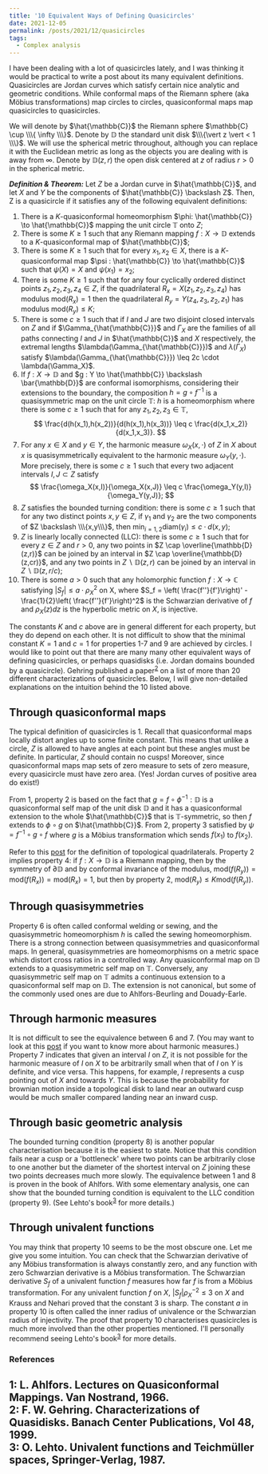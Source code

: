 ```yaml
---
title: '10 Equivalent Ways of Defining Quasicircles'
date: 2021-12-05
permalink: /posts/2021/12/quasicircles
tags:
  - Complex analysis
---
```


I have been dealing with a lot of quasicircles lately, and I was thinking it would be practical to write a post about its many equivalent definitions. Quasicircles are Jordan curves which satisfy certain nice analytic and geometric conditions. While conformal maps of the Riemann sphere (aka Möbius transformations) map circles to circles, quasiconformal maps map quasicircles to quasicircles.

We will denote by $\hat{\mathbb{C}}$ the Riemann sphere $\mathbb{C} \cup \\\{ \infty \\\}$. Denote by $\mathbb{D}$ the standard unit disk $\\\{\vert z \vert < 1 \\\}$. We will use the spherical metric throughout, although you can replace it with the Euclidean metric as long as the objects you are dealing with is away from $\infty$. Denote by $\mathbb{D}(z,r)$ the open disk centered at $z$ of radius $r>0$ in the spherical metric.

**_Definition & Theorem:_** Let $Z$ be a Jordan curve in $\hat{\mathbb{C}}$, and let $X$ and $Y$ be the components of $\hat{\mathbb{C}} \backslash Z$. Then, Z is a quasicircle if it satisfies any of the following equivalent definitions:
1. There is a $K$-quasiconformal homeomorphism $\phi: \hat{\mathbb{C}} \to \hat{\mathbb{C}}$ mapping the unit circle $\mathbb{T}$ onto $Z$;
2. There is some $K\geq 1$ such that any Riemann mapping $f: X \to \mathbb{D}$ extends to a $K$-quasiconformal map of $\hat{\mathbb{C}}$;
3. There is some $K\geq 1$ such that for every $x_1, x_2 \in X$, there is a $K$-quasiconformal map $\psi : \hat{\mathbb{C}} \to \hat{\mathbb{C}}$ such that $\psi(X)=X$ and $\psi(x_1)=x_2$;
4. There is some $K\geq 1$ such that for any four cyclically ordered distinct points $z_1, z_2, z_3, z_4 \in Z$, if the quadrilateral $R_x = X(z_1,z_2,z_3,z_4)$ has modulus $\text{mod}(R_x) = 1$ then the quadrilateral $R_y = Y(z_4,z_3,z_2,z_1)$ has modulus $\text{mod}(R_y) \leq K$;
5. There is some $c\geq 1$ such that if $I$ and $J$ are two disjoint closed intervals on $Z$ and if $\Gamma_{\hat{\mathbb{C}}}$ and $\Gamma_{X}$ are the families of all paths connecting $I$ and $J$ in $\hat{\mathbb{C}}$ and $X$ respectively, the extremal lengths $\lambda(\Gamma_{\hat{\mathbb{C}}})$ and $\lambda(\Gamma_X)$ satisfy $\lambda(\Gamma_{\hat{\mathbb{C}}}) \leq 2c \cdot \lambda(\Gamma_X)$.
6. If $f : X \to \mathbb{D}$ and $g : Y \to \hat{\mathbb{C}} \backslash \bar{\mathbb{D}}$ are conformal isomorphisms, considering their extensions to the boundary, the composition $h = g \circ f^{-1}$ is a quasisymmetric map on the unit circle $\mathbb{T}$: $h$ is a homeomorphism where there is some $c\geq 1$ such that for any $z_1,z_2,z_3 \in \mathbb{T}$,
$$
\frac{d(h(x_1),h(x_2))}{d(h(x_1),h(x_3))} \leq c \frac{d(x_1,x_2)}{d(x_1,x_3)}.
$$
7. For any $x \in X$ and $y \in Y$, the harmonic measure $\omega_X(x, \cdot)$ of $Z$ in $X$ about $x$ is quasisymmetrically equivalent to the harmonic measure $\omega_Y(y, \cdot)$. More precisely, there is some $c\geq 1$ such that every two adjacent intervals $I, J \subset Z$ satisfy
$$
\frac{\omega_X(x,I)}{\omega_X(x,J)} \leq c \frac{\omega_Y(y,I)}{\omega_Y(y,J)};
$$
8. $Z$ satisfies the bounded turning condition: there is some $c \geq 1$ such that for any two distinct points $x,y \in Z$, if $\gamma_1$ and $\gamma_2$ are the two components of $Z \backslash \\\{x,y\\\}$, then $\min_{i=1,2} \text{diam}(\gamma_i) \leq c \cdot d(x,y)$;
9. $Z$ is linearly locally connected (LLC): there is some $c \geq 1$ such that for every $z \in Z$ and $r>0$, any two points in $Z \cap \overline{\mathbb{D}(z,r)}$ can be joined by an interval in $Z \cap \overline{\mathbb{D}(z,cr)}$, and any two points in $Z \backslash \mathbb{D}(z,r)$ can be joined by an interval in $Z \backslash \mathbb{D}(z,r/c)$;
10. There is some $a>0$ such that any holomorphic function $f: X \to \mathbb{C}$ satisfying $\vert S_f \vert \leq a \cdot \rho_X^2$ on X, where $S_f = \left( \frac{f''}{f'}\right)' - \frac{1}{2}\left( \frac{f''}{f'}\right)^2$ is the Schwarzian derivative of $f$ and $\rho_X(z) dz$ is the hyperbolic metric on $X$, is injective.

The constants $K$ and $c$ above are in general different for each property, but they do depend on each other. It is not difficult to show that the minimal constant $K=1$ and $c=1$ for properties 1-7 and 9 are achieved by circles. I would like to point out that there are many many other equivalent ways of defining quasicircles, or perhaps quasidisks (i.e. Jordan domains bounded by a quasicircle). Gehring published a paper<sup>[2](#fn2)</sup> on a list of more than 20 different characterizations of quasicircles. Below, I will give non-detailed explanations on the intuition behind the 10 listed above.

## Through quasiconformal maps
The typical definition of quasicircles is 1. Recall that quasiconformal maps locally distort angles up to some finite constant. This means that unlike a circle, $Z$ is allowed to have angles at each point but these angles must be definite. In particular, $Z$ should contain no cusps! Moreover, since quasiconformal maps map sets of zero measure to sets of zero measure, every quasicircle must have zero area. (Yes! Jordan curves of positive area do exist!)

From 1, property 2 is based on the fact that $g = f \circ \phi^{-1}: \mathbb{D}$ is a quasiconformal self map of the unit disk $\mathbb{D}$ and it has a quasiconformal extension to the whole $\hat{\mathbb{C}}$ that is $\mathbb{T}$-symmetric, so then $f$ extends to $\phi \circ g$ on $\hat{\mathbb{C}}$. From 2, property 3 satisfied by $\psi=f^{-1}\circ g\circ f$ where $g$ is a Möbius transformation which sends $f(x_1)$ to $f(x_2)$.

Refer to this [post](/posts/2020/09/extremal-length) for the definition of topological quadrilaterals. Property 2 implies property 4: if $f: X \to \mathbb{D}$ is a Riemann mapping, then by the symmetry of $\partial \mathbb{D}$ and by conformal invariance of the modulus, $\text{mod}(f(R_y)) = \text{mod}(f(R_x)) = \text{mod}(R_x) = 1$, but then by property 2, $\text{mod}(R_y) \leq K \text{mod}(f(R_y))$.

## Through quasisymmetries
Property 6 is often called conformal welding or sewing, and the quasisymmetric homeomorphism $h$ is called the sewing homeomorphism. There is a strong connection between quasisymmetries and quasiconformal maps. In general, quasisymmetries are homeomorphisms on a metric space which distort cross ratios in a controlled way. Any quasiconformal map on $\mathbb{D}$ extends to a quasisymmetric self map on $\mathbb{T}$. Conversely, any quasisymmetric self map on $\mathbb{T}$ admits a continuous extension to a quasiconformal self map on $\mathbb{D}$. The extension is not canonical, but some of the commonly used ones are due to Ahlfors-Beurling and Douady-Earle.

## Through harmonic measures
It is not difficult to see the equivalence between 6 and 7. (You may want to look at this [post](/posts/2021/08/dirichlet-problem/) if you want to know more about harmonic measures.) Property 7 indicates that given an interval $I$ on $Z$, it is not possible for the harmonic measure of $I$ on $X$ to be arbitrarily small when that of $I$ on $Y$ is definite, and vice versa. This happens, for example, $I$ represents a cusp pointing out of $X$ and towards $Y$. This is because the probability for brownian motion inside a topological disk to land near an outward cusp would be much smaller compared landing near an inward cusp.

## Through basic geometric analysis
The bounded turning condition (property 8) is another popular characterisation because it is the easiest to state. Notice that this condition fails near a cusp or a 'bottleneck' where two points can be arbitrarily close to one another but the diameter of the shortest interval on $Z$ joining these two points decreases much more slowly. The equivalence between 1 and 8 is proven in the book of Ahlfors. With some elementary analysis, one can show that the bounded turning condition is equivalent to the LLC condition (property 9). (See Lehto's book<sup>[3](#fn3)</sup> for more details.)

## Through univalent functions
You may think that property 10 seems to be the most obscure one. Let me give you some intuition. You can check that the Schwarzian derivative of any Möbius transformation is always constantly zero, and any function with zero Schwarzian derivative is a Möbius transformation. The Schwarzian derivative $S_f$ of a univalent function $f$ measures how far $f$ is from a Möbius transformation. For any univalent function $f$ on $X$, $\vert S_f \vert \rho_X^{-2} \leq 3$ on $X$ and Krauss and Nehari proved that the constant $3$ is sharp. The constant $a$ in property 10 is often called the inner radius of univalence or the Schwarzian radius of injectivity. The proof that property 10 characterises quasicircles is much more involved than the other properties mentioned. I'll personally recommend seeing Lehto's book<sup>[3](#fn3)</sup> for more details.

### References

<a name="fn1">1</a>: L. Ahlfors. Lectures on Quasiconformal Mappings. Van Nostrand, 1966.  
<a name="fn2">2</a>: F. W. Gehring. Characterizations of Quasidisks. Banach Center Publications, Vol 48, 1999.   
<a name="fn3">3</a>: O. Lehto. Univalent functions and Teichmüller spaces, Springer-Verlag, 1987.
------
